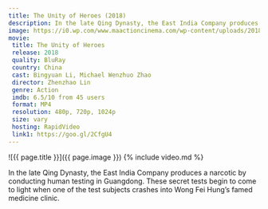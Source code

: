 ```yaml
---
title: The Unity of Heroes (2018)
description: In the late Qing Dynasty, the East India Company produces a narcotic by conducting human testing.
image: https://i0.wp.com/www.maactioncinema.com/wp-content/uploads/2018/04/32467746_1807669449253267_3341097506720186368_n.jpg
movie:
 title: The Unity of Heroes
 release: 2018
 quality: BluRay
 country: China
 cast: Bingyuan Li, Michael Wenzhuo Zhao
 director: Zhenzhao Lin
 genre: Action
 imdb: 6.5/10 from 45 users
 format: MP4
 resolution: 480p, 720p, 1024p
 size: vary
 hosting: RapidVideo
 link1: https://goo.gl/2CfgU4
---
```

![{{ page.title }}]({{ page.image }})
{% include video.md %}

 In the late Qing Dynasty, the East India Company produces a narcotic by conducting human testing in Guangdong. These secret tests begin to come to light when one of the test subjects crashes into Wong Fei Hung’s famed medicine clinic.
